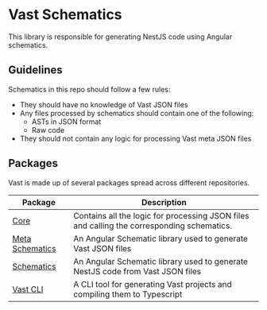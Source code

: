 # Vast Schematics
This library is responsible for generating NestJS code using Angular schematics. 


## Guidelines
Schematics in this repo should follow a few rules:
 - They should have no knowledge of Vast JSON files
 - Any files processed by schematics should contain one of the following:
     - ASTs in JSON format
     - Raw code
 - They should not contain any logic for processing Vast meta JSON files 


## Packages  
Vast is made up of several packages spread across different repositories.

| Package | Description        |
|---------|--------------------|
| [Core](https://github.com/vast-dev/vast) | Contains all the logic for processing JSON files and calling the corresponding schematics. |
| [Meta Schematics](https://github.com/vast-dev/meta-schematics) | An Angular Schematic library used to generate Vast JSON files |
| [Schematics](https://github.com/vast-dev/schematics) | An Angular Schematic library used to generate NestJS code from Vast JSON files |
| [Vast CLI](https://github.com/vast-dev/vast-cli) | A CLI tool for generating Vast projects and compiling them to Typescript |
